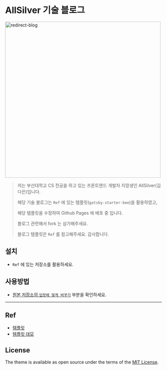 # AllSilver 기술 블로그

<a href="https://dar-jeeling.github.io/" target="_blank">
<img src="https://user-images.githubusercontent.com/74234333/205046252-da687f89-53c3-4717-b864-10970a269e19.png" alt="redirect-blog" width=500/>
</a>

> 저는 부산대학교 CS 전공을 하고 있는 프론트엔드 개발자 지망생인 AllSilver(김다은)입니다.
>
> 해당 기술 블로그는 `Ref` 에 있는 템플릿(`gatsby-starter-bee`)을 활용하였고, 
> 
> 해당 템플릿을 수정하여 Github Pages 에 배포 중 입니다.
>
> 블로그 관련해서 fork 는 삼가해주세요.
>
> 블로그 템플릿은 `Ref` 를 참고해주세요. 감사합니다.

## 설치

- `Ref` 에 있는 저장소를 활용하세요.

## 사용방법

- [원본 저장소의 `입맛에 맞게 바꾸기`](https://github.com/JaeYeopHan/gatsby-starter-bee/blob/master/README.ko.md#-%EC%9E%85%EB%A7%9B%EC%97%90-%EB%A7%9E%EA%B2%8C-%EB%B0%94%EA%BE%B8%EA%B8%B0) 부분을 확인하세요.

---

## Ref

- [템플릿](https://github.com/JaeYeopHan/gatsby-starter-bee/)
- [템플릿 데모](https://gatsby-starter-bee.netlify.app/)

## License

The theme is available as open source under the terms of the [MIT License](https://opensource.org/licenses/MIT).
